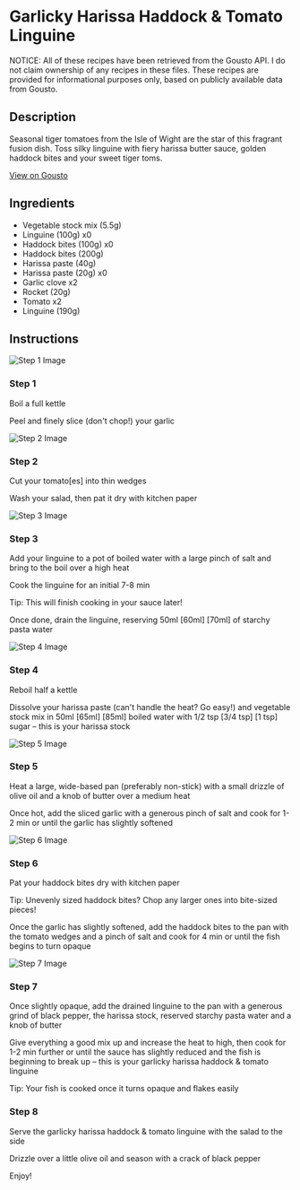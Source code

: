 # Garlicky Harissa Haddock & Tomato Linguine

NOTICE: All of these recipes have been retrieved from the Gousto API. I do not claim ownership of any recipes in these files. These recipes are provided for informational purposes only, based on publicly available data from Gousto.

## Description

Seasonal tiger tomatoes from the Isle of Wight are the star of this fragrant fusion dish. Toss silky linguine with fiery harissa butter sauce, golden haddock bites and your sweet tiger toms.

[View on Gousto](https://www.gousto.co.uk/recipes/cookbook/garlicky-harissa-haddock-british-tiger-tomato-linguine)

## Ingredients

- Vegetable stock mix (5.5g)
- Linguine (100g) x0
- Haddock bites (100g) x0
- Haddock bites (200g)
- Harissa paste (40g)
- Harissa paste (20g) x0
- Garlic clove x2
- Rocket (20g)
- Tomato x2
- Linguine (190g)

## Instructions

![Step 1 Image](https://production-media.gousto.co.uk/cms/recipe-step-image/Step-1-1656954298245-x200.jpg)

### Step 1

Boil a full kettle

Peel and finely slice (don't chop!) your garlic

![Step 2 Image](https://production-media.gousto.co.uk/cms/recipe-step-image/Step-2-1656954301107-x200.jpg)

### Step 2

Cut your tomato[es] into thin wedges

Wash your salad, then pat it dry with kitchen paper

![Step 3 Image](https://production-media.gousto.co.uk/cms/recipe-step-image/Step-3-1656954303837-x200.jpg)

### Step 3

Add your linguine to a pot of boiled water with a large pinch of salt and bring to the boil over a high heat

Cook the linguine for an initial 7-8 min

Tip: This will finish cooking in your sauce later!

Once done, drain the linguine, reserving 50ml <span class="text-purple">[60ml] <span class="text-danger">[70ml]</span> </span>of starchy pasta water

![Step 4 Image](https://production-media.gousto.co.uk/cms/recipe-step-image/Step-4-1656954307258-x200.jpg)

### Step 4

Reboil half a kettle

Dissolve your harissa paste (can't handle the heat? Go easy!) and vegetable stock mix in 50ml <span class="text-purple">[65ml]</span> <span class="text-danger">[85ml]</span> boiled water with 1/2 tsp <span class="text-purple">[3/4 tsp]</span><span class="text-danger"> [1 tsp]</span> sugar – this is your harissa stock

![Step 5 Image](https://production-media.gousto.co.uk/cms/recipe-step-image/Step-5-1656954311852-x200.jpg)

### Step 5

Heat a large, wide-based pan (preferably non-stick) with a small drizzle of olive oil and a knob of butter over a medium heat

Once hot, add the sliced garlic with a generous pinch of salt and cook for 1-2 min or until the garlic has slightly softened

![Step 6 Image](https://production-media.gousto.co.uk/cms/recipe-step-image/Step-6-1656954315582-x200.jpg)

### Step 6

Pat your haddock bites dry with kitchen paper

Tip: Unevenly sized haddock bites? Chop any larger ones into bite-sized pieces!

Once the garlic has slightly softened, add the haddock bites to the pan with the tomato wedges and a pinch of salt and cook for 4 min or until the fish begins to turn opaque

![Step 7 Image](https://production-media.gousto.co.uk/cms/recipe-step-image/Step-7-1656954319719-x200.jpg)

### Step 7

Once slightly opaque, add the drained linguine to the pan with a generous grind of black pepper, the harissa stock, reserved starchy pasta water and a knob of butter

Give everything a good mix up and increase the heat to high, then cook for 1-2 min further or until the sauce has slightly reduced and the fish is beginning to break up – this is your garlicky harissa haddock & tomato linguine

Tip: Your fish is cooked once it turns opaque and flakes easily

### Step 8

Serve the garlicky harissa haddock & tomato linguine with the salad to the side

Drizzle over a little olive oil and season with a crack of black pepper

Enjoy!

